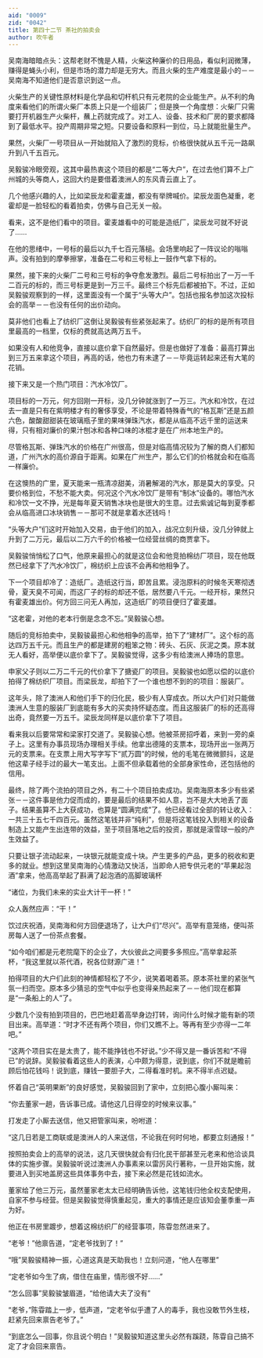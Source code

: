 ```yaml
---
aid: "0009"
zid: "0042"
title: 第四十二节 茶社的拍卖会
author: 吹牛者
---
```


吴南海暗暗点头：这帮老财不愧是人精，火柴这种廉价的日用品，看似利润微薄，赚得是蝇头小利，但是市场的潜力却是无穷大。而且火柴的生产难度是最小的－－吴南海不知道他们是否意识到这一点。

火柴生产的关键性原材料是化学品和切杆机只有元老院的企业能生产。从不利的角度来看他们的所谓火柴厂本质上只是一个组装厂；但是换一个角度想：火柴厂只需要打开机器生产火柴杆，蘸上药就完成了。对工人、设备、技术和厂房的要求都降到了最低水平。投产周期非常之短。只要设备和原料一到位，马上就能批量生产。

果然，火柴厂一号项目从一开始就陷入了激烈的竞标，价格很快就从五千元一路飙升到八千五百元。

吴毅骏冷眼旁观，这其中最热衷这个项目的都是“二等大户”，在过去他们算不上广州城的头等商人，这回大约是要借着澳洲人的东风青云直上了。

几个他感兴趣的人，比如梁辰龙和霍麦雄，都没有举牌喊价。梁辰龙面色凝重，老霍却是一脸轻松的看着拍卖，仿佛与自己无关一般。

看来，这不是他们看中的项目。霍麦雄看中的可能是造纸厂，梁辰龙可就不好说了……

在他的思绪中，一号标的最后以九千七百元落槌。会场里响起了一阵议论的嗡嗡声。没有拍到的摩拳擦掌，准备在二号和三号标上一鼓作气拿下标的。

果然，接下来的火柴厂二号和三号标的争夺愈发激烈。最后二号标拍出了一万一千二百元的标的，而三号标更是到一万三千。最终三个标先后都被拍下。不过，正如吴毅骏观察到的一样，这里面没有一个属于“头等大户”。包括也报名参加这次投标会的高举－－也没有任何的出价动向。

莫非他们也看上了纺织厂这倒让吴毅骏有些紧张起来了。纺织厂的标的是所有项目里最高的一档里，仅标的费就高达两万五千。

如果没有人和他竞争，直接以底价拿下自然最好。但是也做好了准备：最高打算出到三万五来拿这个项目，再高的话，他也力有未逮了－－毕竟运转起来还有大笔的花销。

接下来又是一个热门项目：汽水冷饮厂。

项目标的一万元，何方回刚一开标，没几分钟就涨到了一万三。汽水和冷饮，在过去一直是只有在紫明楼才有的奢侈享受，不论是带着特殊香气的“格瓦斯”还是五颜六色，酸酸甜甜装在玻璃瓶子里的果味弹珠汽水，都是从临高不远千里的运送来得，只有相对廉价的果汁刨冰和各种口味的冰棍才是在广州本地生产的。

尽管格瓦斯、弹珠汽水的价格在广州很高，但是对临高情况较为了解的商人们都知道，广州汽水的高价源自于距离。如果在广州生产，那么它们的价格就会和在临高一样廉价。

在这懊热的广里，夏天能来一瓶清凉甜美，消暑解渴的汽水，那是莫大的享受。只要价格到位，不愁不能大卖。何况这个汽水冷饮厂是带有“制冰”设备的。哪怕汽水和冷饮一文不挣，光是每年夏天销售冰块也是很大的生意。过去紫诚记每到夏季都会从临高进口冰块销售－－那可不就是拿着水还钱吗！

“头等大户”们这时开始加入交易，由于他们的加入，战况立刻升级，没几分钟就上升到了二万元，最后以二万六千的价格被一位经营丝绸的商贾拿下。

吴毅骏悄悄松了口气，他原来最担心的就是这位会和他竞拍棉纺厂项目，现在他既然已经拿下了汽水冷饮厂，棉纺织上应该不会再和他相争了。

下一个项目却冷了：造纸厂。造纸这行当，即苦且累。浸泡原料的时候冬天寒彻透骨，夏天臭不可闻，而这厂子的标的却还不低，居然要八千元。一经开标，果然只有霍麦雄出价。何方回三问无人再加，这造纸厂的项目便归了霍麦雄。

“这老霍，对他的老本行倒是念念不忘。”吴毅骏心想。

随后的竞标拍卖中，吴毅骏最担心和他相争的高举，拍下了“建材厂”。这个标的高达四万五千元。而且生产的都是建房的粗笨之物：砖头、石灰、灰泥之类。原本就无人看好，高举便以底价拿下了。吴毅骏觉得，这多少有给澳洲人捧场的意思。

申家父子则以二万二千元的代价拿下了搪瓷厂的项目。吴毅骏也如愿以偿的以底价拍得了棉纺织厂项目。而梁辰龙，却拍下了一个谁也想不到的的项目：服装厂。

这年头，除了澳洲人和他们手下的归化民，极少有人穿成衣。所以大户们对只能做澳洲人生意的服装厂到底能有多大的买卖持怀疑态度。而且这服装厂的标的还高得出奇，竟然要一万五千。梁辰龙同样是以底价拿下了项目。



看来我以后要常常和梁家打交道了。吴毅骏心想。他被茶房招呼着，来到一旁的桌子上。这里有办事员现场办理相关手续。他拿出德隆的支票本，现场开出一张两万元的支票来。在支票上用大写字写下“贰万圆”的时候，他的毛笔在微微颤抖，这是他这辈子经手过的最大一笔支出。上面不但承载着他的全部身家性命，还包括他的信用。

最终，除了两个流拍的项目之外，有二十个项目拍卖成功。吴南海原本多少有些紧张－－这件事是他力促而成的，要是最后的结果不如人意，岂不是大大地丢了面子。结果虽算不上大获成功，也算是“圆满完成”了。他已经看过全部的转让收入：一共三十五七千四百元。虽然这笔钱并非“纯利”，但是将这笔钱投入到相关的设备制造上又能产生出连带的效益，至于项目落地之后的投资，那就是滚雪球一般的产生效益了。

只要让银子流动起来，一块银元就能变成十块。产生更多的产品，更多的税收和更多的就业。想到这里吴南海的心情激动又快活，当即命人把专供元老的“苹果起泡酒”拿来，他高高举起了斟满了起泡酒的高脚玻璃杯

“诸位，为我们未来的实业大计干一杯！”

众人轰然应声：“干！”

饮过庆祝酒，吴南海和何方回便退场了，让大户们“尽兴”。高举有意笼络，便叫茶房每人送了一份茶点套餐。

“如今咱们都是元老院麾下的企业了，大伙彼此之间要多多照应。”高举拿起茶杯，“我这里就以茶代酒，祝各位财源广进！”

拍得项目的大户们此刻的神情都轻松了不少，说笑着喝着茶。原本茶社里的紧张气氛一扫而空。原本多少猜忌的空气中似乎也变得亲热起来了－－他们现在都算是“一条船上的人”了。

少数几个没有拍到项目的，巴巴地赶着高举身边打转，询问什么时候才能有新的项目出来。高举道：“时才不还有两个项目，你们又瞧不上。等再有至少亦得一二年吧。”

“这两个项目实在是太贵了，能不能挣钱也不好说。”少不得又是一番诉苦和“不得已”的说辞。吴毅骏看着这些人的表演，心中颇为得意，说到底，你们不就是瞻前顾后怕花钱吗！说到底，赚钱一要胆子大，二得看准时机。来不得半点迟疑。

怀着自己“英明果断”的良好感觉，吴毅骏回到了家中，立刻把心腹小厮叫来：

“你去董家一趟，告诉事已成。请他这几日得空的时候来议事。”

打发走了小厮去送信，他又把管家叫来，吩咐道：

“这几日若是工商联或是澳洲人的人来送信，不论我在何时何地，都要立刻通报！”

按照拍卖会上的高举的说法，这几天很快就会有归化民干部甚至元老来和他洽谈具体的实施步骤。吴毅骏听说过澳洲人办事素来以雷厉风行著称，一旦开始实施，就要进入到买地盖房这些具体事务中去，接下来必然是花钱如流水。

董家给了他三万元，虽然董家老太太已经明确告诉他，这笔钱归他全权支配使用，自家不参与经营。但是吴毅骏觉得慎重起见，重大的事情还是应该知会董季重一声为好。

他正在书房里踱步，想着这棉纺织厂的经营事项，陈雸忽然进来了。

“老爷！”他禀告道，“定老爷找到了！”

“哦”吴毅骏精神一振，心道这真是天助我也！立刻问道，“他人在哪里”

“定老爷如今生了病，借住在庙里，情形很不好……”

“怎么回事”吴毅骏皱眉道，“给他请大夫了没有”

“老爷，”陈雸踏上一步，低声道，“定老爷似乎遭了人的毒手，我也没敢节外生枝，赶紧先回来禀告老爷了。”

“到底怎么一回事，你且说个明白！”吴毅骏知道这里头必然有蹊跷，陈雸自己搞不定了才会回来禀告。

